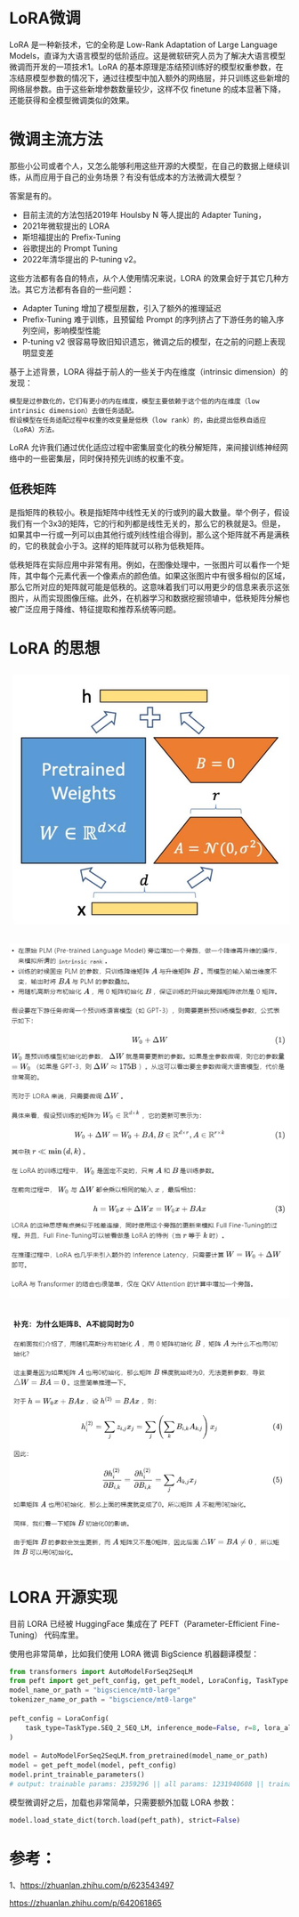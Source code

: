 # LoRA微调
LoRA 是一种新技术，它的全称是 Low-Rank Adaptation of Large Language Models，直译为大语言模型的低阶适应。这是微软研究人员为了解决大语言模型微调而开发的一项技术1。LoRA 的基本原理是冻结预训练好的模型权重参数，在冻结原模型参数的情况下，通过往模型中加入额外的网络层，并只训练这些新增的网络层参数。由于这些新增参数数量较少，这样不仅 finetune 的成本显著下降，还能获得和全模型微调类似的效果。

# 微调主流方法
那些小公司或者个人，又怎么能够利用这些开源的大模型，在自己的数据上继续训练，从而应用于自己的业务场景？有没有低成本的方法微调大模型？

答案是有的。
- 目前主流的方法包括2019年 Houlsby N 等人提出的 Adapter Tuning，
- 2021年微软提出的 LORA
- 斯坦福提出的 Prefix-Tuning
- 谷歌提出的 Prompt Tuning
- 2022年清华提出的 P-tuning v2。

这些方法都有各自的特点，从个人使用情况来说，LORA 的效果会好于其它几种方法。其它方法都有各自的一些问题：

- Adapter Tuning 增加了模型层数，引入了额外的推理延迟
- Prefix-Tuning 难于训练，且预留给 Prompt 的序列挤占了下游任务的输入序列空间，影响模型性能
- P-tuning v2 很容易导致旧知识遗忘，微调之后的模型，在之前的问题上表现明显变差

基于上述背景，LORA 得益于前人的一些关于内在维度（intrinsic dimension）的发现：

    模型是过参数化的，它们有更小的内在维度，模型主要依赖于这个低的内在维度（low intrinsic dimension）去做任务适配。
    假设模型在任务适配过程中权重的改变量是低秩（low rank）的，由此提出低秩自适应（LoRA）方法。

LoRA 允许我们通过优化适应过程中密集层变化的秩分解矩阵，来间接训练神经网络中的一些密集层，同时保持预先训练的权重不变。

## 低秩矩阵
是指矩阵的秩较小。秩是指矩阵中线性无关的行或列的最大数量。举个例子，假设我们有一个3x3的矩阵，它的行和列都是线性无关的，那么它的秩就是3。但是，如果其中一行或一列可以由其他行或列线性组合得到，那么这个矩阵就不再是满秩的，它的秩就会小于3。这样的矩阵就可以称为低秩矩阵。

低秩矩阵在实际应用中非常有用。例如，在图像处理中，一张图片可以看作一个矩阵，其中每个元素代表一个像素点的颜色值。如果这张图片中有很多相似的区域，那么它所对应的矩阵就可能是低秩的。这意味着我们可以用更少的信息来表示这张图片，从而实现图像压缩。此外，在机器学习和数据挖掘领埴中，低秩矩阵分解也被广泛应用于降维、特征提取和推荐系统等问题。

# LoRA 的思想
![Alt text](pic/014.jpg)
-------------------------------
![Alt text](pic/015.png)
-------------------------------
![Alt text](pic/016.png)
-------------------------------

# LORA 开源实现
目前 LORA 已经被 HuggingFace 集成在了 PEFT（Parameter-Efficient Fine-Tuning） 代码库里。

使用也非常简单，比如我们使用 LORA 微调 BigScience 机器翻译模型：
```python
from transformers import AutoModelForSeq2SeqLM
from peft import get_peft_config, get_peft_model, LoraConfig, TaskType
model_name_or_path = "bigscience/mt0-large"
tokenizer_name_or_path = "bigscience/mt0-large"

peft_config = LoraConfig(
    task_type=TaskType.SEQ_2_SEQ_LM, inference_mode=False, r=8, lora_alpha=32, lora_dropout=0.1
)

model = AutoModelForSeq2SeqLM.from_pretrained(model_name_or_path)
model = get_peft_model(model, peft_config)
model.print_trainable_parameters()
# output: trainable params: 2359296 || all params: 1231940608 || trainable%: 0.
```
模型微调好之后，加载也非常简单，只需要额外加载 LORA 参数：
```python
model.load_state_dict(torch.load(peft_path), strict=False)
```
# 参考：
1、https://zhuanlan.zhihu.com/p/623543497

https://zhuanlan.zhihu.com/p/642061865